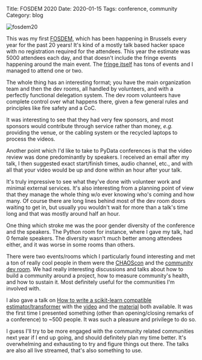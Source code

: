 Title: FOSDEM 2020
Date: 2020-01-15
Tags: conference, community
Category: blog

![fosdem20](https://fosdem.org/2020/assets/2020cake-e330eb83a6c466bcd67e7cb3291985576c4fd4f43ff954053ec0acf6c00991ab.jpg)

This was my first [FOSDEM](https://fosdem.org/2020/), which has been happening
in Brussels every year for the past 20 years! It's kind of a mostly talk based
hacker space with no registration required for the attendees. This year the
estimate was 5000 attendees each day, and that doesn't include the fringe
events happening around the main event. The [fringe
itself](https://fosdem.org/2020/fringe/) has tons of events and I managed to
attend one or two.

The whole thing has an interesting format; you have the main organization team
and then the dev rooms, all handled by volunteers, and with a perfectly
functional delegation system. The dev room volunteers have complete control
over what happens there, given a few general rules and principles like fire
safety and a CoC.

It was interesting to see that they had very few sponsors, and most sponsors
would contribute through service rather than money, _e.g._ providing the venue,
or the cabling system or the recycled laptops to process the videos.

Another point which I'd like to take to PyData conferences is that the video
review was done predominantly by speakers. I received an email after my talk, I
then suggested exact start/finish times, audio channel, etc., and with all that
your video would be up and done within an hour after your talk.

It's truly impressive to see what they've done with volunteer work and minimal
external services. It's also interesting from a planning point of view that
they manage the whole thing w/o ever knowing who's coming and how many. Of
course there are long lines behind most of the dev room doors waiting to get
in, but usually you wouldn't wait for more than a talk's time long and that was
mostly around half an hour.

One thing which stroke me was the poor gender diversity of the conference and
the speakers. The Python room for instance, where I gave my talk, had 0 female
speakers. The diversity wasn't much better among attendees either, and it was
worse in some rooms than others.

There were two events/rooms which I particularly found interesting and met a
ton of really cool people in them were the
[CHAOScon](https://chaoss.community/chaosscon-2020-eu/) and the [community dev
room](https://fosdem.org/2020/schedule/track/community_devroom/). We had really
interesting discussions and talks about how to build a community around a
project, how to measure community's health, and how to sustain it. Most
definitely useful for the communities I'm involved with.

I also gave a talk on [How to write a scikit-learn compatible
estimator/transformer](https://fosdem.org/2020/schedule/event/python2020_scikit_learn_estimator/)
with the
[video](https://mirrors.dotsrc.org/fosdem/2020/UA2.252A/python2020_scikit_learn_estimator.webm)
and the
[material](https://github.com/adrinjalali/talks/blob/master/sklearn-estimator-fosdem-2020/custom_estimators.ipynb)
both available. It was the first time I presented something (other than
opening/closing remarks of a conference) to ~500 people. It was such a pleasure
and privilege to do so.

I guess I'll try to be more engaged with the community related communities next
year if I end up going, and should definitely plan my time better. It's
overwhelming and exhausting to try and figure things out there. The talks are
also all live streamed, that's also something to use.
